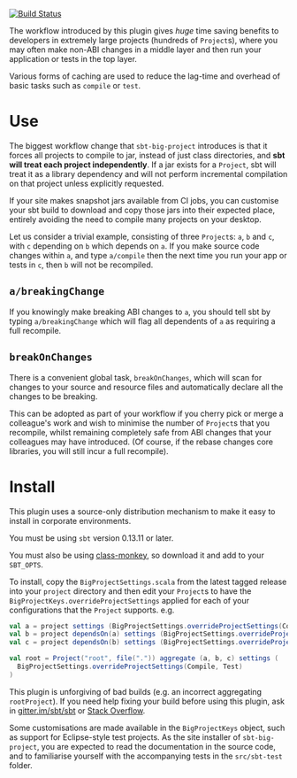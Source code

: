 [![Build Status](http://fommil.com/api/badges/fommil/sbt-big-project/status.svg)](http://fommil.com/fommil/sbt-big-project)

The workflow introduced by this plugin gives *huge* time saving benefits to developers in extremely large projects (hundreds of `Project`s), where you may often make non-ABI changes in a middle layer and then run your application or tests in the top layer.

Various forms of caching are used to reduce the lag-time and overhead of basic tasks such as `compile` or `test`.

# Use

The biggest workflow change that `sbt-big-project` introduces is that it forces all projects to compile to jar, instead of just class directories, and **sbt will treat each project independently**. If a jar exists for a `Project`, sbt will treat it as a library dependency and will not perform incremental compilation on that project unless explicitly requested.

If your site makes snapshot jars available from CI jobs, you can customise your sbt build to download and copy those jars into their expected place, entirely avoiding the need to compile many projects on your desktop.

Let us consider a trivial example, consisting of three `Project`s: `a`, `b` and `c`, with `c` depending on `b` which depends on `a`. If you make source code changes within `a`, and type `a/compile` then the next time you run your app or tests in `c`, then `b` will not be recompiled.

## `a/breakingChange`

If you knowingly make breaking ABI changes to `a`, you should tell sbt by typing `a/breakingChange` which will flag all dependents of `a` as requiring a full recompile.

## `breakOnChanges`

There is a convenient global task, `breakOnChanges`, which will scan for changes to your source and resource files and automatically declare all the changes to be breaking.

This can be adopted as part of your workflow if you cherry pick or merge a colleague's work and wish to minimise the number of `Project`s that you recompile, whilst remaining completely safe from ABI changes that your colleagues may have introduced. (Of course, if the rebase changes core libraries, you will still incur a full recompile).

# Install

This plugin uses a source-only distribution mechanism to make it easy to install in corporate environments.

You must be using `sbt` version 0.13.11 or later.

You must also be using [class-monkey](https://github.com/fommil/class-monkey), so download it and add to your `SBT_OPTS`.

To install, copy the `BigProjectSettings.scala` from the latest tagged release into your `project` directory and then edit your `Project`s to have the `BigProjectKeys.overrideProjectSettings` applied for each of your configurations that the `Project` supports. e.g.

```scala
val a = project settings (BigProjectSettings.overrideProjectSettings(Compile, Test))
val b = project dependsOn(a) settings (BigProjectSettings.overrideProjectSettings(Compile, Test, IntegrationTests))
val c = project dependsOn(b) settings (BigProjectSettings.overrideProjectSettings(Compile, Test))

val root = Project("root", file(".")) aggregate (a, b, c) settings (
  BigProjectSettings.overrideProjectSettings(Compile, Test)
)
```

This plugin is unforgiving of bad builds (e.g. an incorrect aggregating `rootProject`). If you need help fixing your build before using this plugin, ask in [gitter.im/sbt/sbt](https://gitter.im/sbt/sbt) or [Stack Overflow](http://stackoverflow.com/questions/tagged/sbt).

Some customisations are made available in the `BigProjectKeys` object, such as support for Eclipse-style test projects. As the site installer of `sbt-big-project`, you are expected to read the documentation in the source code, and to familiarise yourself with the accompanying tests in the `src/sbt-test` folder.
